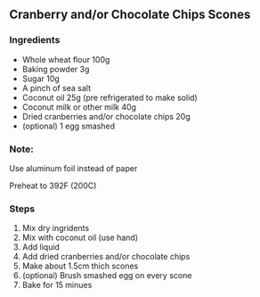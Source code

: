 ## Cranberry and/or Chocolate Chips Scones

### Ingredients
- Whole wheat flour 100g
- Baking powder 3g
- Sugar 10g
- A pinch of sea salt
- Coconut oil 25g (pre refrigerated to make solid)
- Coconut milk or other milk 40g
- Dried cranberries and/or chocolate chips 20g
- (optional) 1 egg smashed 

### Note: 
Use aluminum foil instead of paper

Preheat to 392F (200C)

### Steps
1. Mix dry ingridents
2. Mix with coconut oil (use hand)
3. Add liquid
4. Add dried cranberries and/or chocolate chips
5. Make about 1.5cm thich scones
6. (optional) Brush smashed egg on every scone
7. Bake for 15 minues